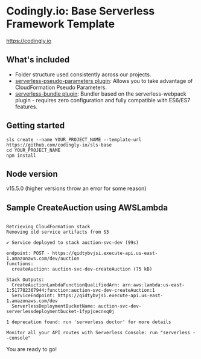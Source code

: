 # Codingly.io: Base Serverless Framework Template

https://codingly.io

## What's included
* Folder structure used consistently across our projects.
* [serverless-pseudo-parameters plugin](https://www.npmjs.com/package/serverless-pseudo-parameters): Allows you to take advantage of CloudFormation Pseudo Parameters.
* [serverless-bundle plugin](https://www.npmjs.com/package/serverless-pseudo-parameters): Bundler based on the serverless-webpack plugin - requires zero configuration and fully compatible with ES6/ES7 features.

## Getting started
```
sls create --name YOUR_PROJECT_NAME --template-url https://github.com/codingly-io/sls-base
cd YOUR_PROJECT_NAME
npm install
```

## Node version
v15.5.0 (higher versions throw an error for some reason)

## Sample CreateAuction using AWSLambda

```

Retrieving CloudFormation stack
Removing old service artifacts from S3

✔ Service deployed to stack auction-svc-dev (99s)

endpoint: POST - https://qidtybvjsi.execute-api.us-east-1.amazonaws.com/dev/auction
functions:
  createAuction: auction-svc-dev-createAuction (75 kB)

Stack Outputs:
  CreateAuctionLambdaFunctionQualifiedArn: arn:aws:lambda:us-east-1:517782367944:function:auction-svc-dev-createAuction:1
  ServiceEndpoint: https://qidtybvjsi.execute-api.us-east-1.amazonaws.com/dev
  ServerlessDeploymentBucketName: auction-svc-dev-serverlessdeploymentbucket-1fypjcecnxq0j

1 deprecation found: run 'serverless doctor' for more details

Monitor all your API routes with Serverless Console: run "serverless --console"

```

You are ready to go!
